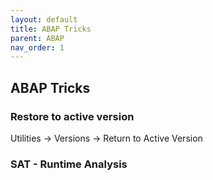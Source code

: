 ```yaml
---
layout: default
title: ABAP Tricks
parent: ABAP
nav_order: 1
---
```


## ABAP Tricks


### Restore to active version

Utilities -> Versions -> Return to Active Version

### SAT - Runtime Analysis
